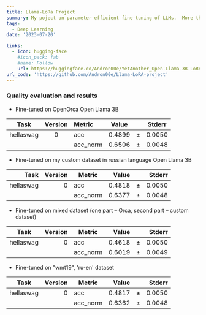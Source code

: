 ```yaml
---
title: Llama-LoRa Project
summary: My poject on parameter-efficient fine-tuning of LLMs.  More than 1000 downloads on HuggingFace.
tags:
  - Deep Learning
date: '2023-07-20'

links:
  - icon: hugging-face
    #icon_pack: fab
    #name: Follow
    url: https://huggingface.co/Andron00e/YetAnother_Open-Llama-3B-LoRA-OpenOrca
url_code: 'https://github.com/Andron00e/Llama-LoRA-project'
---
```

### Quality evaluation and results

* Fine-tuned on OpenOrca Open Llama 3B
  
|  Task   |Version | Metric |Value  |   |Stderr|
|---------|:------: |:--------|:-----: |:---:|:-----:|
|hellaswag|      0 |acc     |0.4899 |±  |0.0050|
|         |        |acc_norm|0.6506 |±  |0.0048|


* Fine-tuned on my custom dataset in russian language Open Llama 3B
  
|  Task   |Version| Metric |Value |   |Stderr|
|---------:|------:|--------|-----:|---|-----:|
|hellaswag|      0|acc     |0.4818|±  |0.0050|
|         |       |acc_norm|0.6377|±  |0.0048|


* Fine-tuned on mixed dataset (one part – Orca, second part – custom dataset)

|  Task   |Version| Metric |Value |   |Stderr|
|---------|------:|--------|-----:|---|-----:|
|hellaswag|      0|acc     |0.4618|±  |0.0050|
|         |       |acc_norm|0.6019|±  |0.0049|


* Fine-tuned on "wmt19", 'ru-en' dataset

|  Task   |Version| Metric |Value |   |Stderr|
|---------|------:|--------|-----:|---|-----:|
|hellaswag|      0|acc     |0.4817|±  |0.0050|
|         |       |acc_norm|0.6362|±  |0.0048|